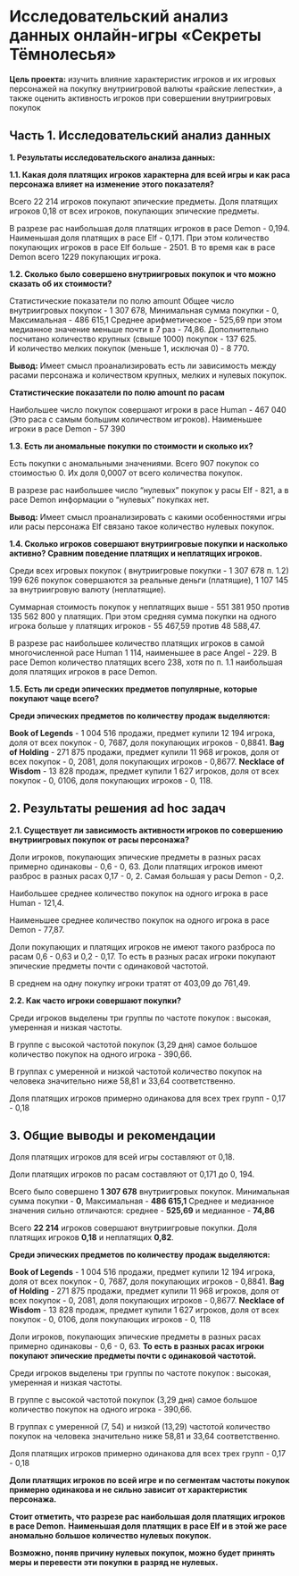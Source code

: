 # Исследовательский анализ данных онлайн-игры «Секреты Тёмнолесья»

**Цель проекта:** изучить влияние характеристик игроков и их игровых персонажей на покупку внутриигровой валюты «райские лепестки», а также оценить активность игроков при совершении внутриигровых покупок

## Часть 1. Исследовательский анализ данных

**1. Результаты исследовательского анализа данных:**

**1.1. Какая доля платящих игроков характерна для всей игры и как раса персонажа влияет на изменение этого показателя?**
   
Всего 22 214 игроков покупают эпические предметы.
Доля платящих игроков 0,18 от всех игроков,  покупающих эпические предметы.

В разрезе рас наибольшая доля платящих игроков в расе Demon - 0,194. Наименьшая доля платящих в расе Elf - 0,171. 
При этом количество покупающих игроков в расе Elf больше - 2501. В то время как в расе Demon всего 1229 покупающих игрока. 

**1.2. Сколько было совершено внутриигровых покупок и что можно сказать об их стоимости?**

Статистические показатели по полю amount
Общее число внутриигровых покупок - 1 307 678,
Минимальная сумма покупки  - 0,
Максимальная - 486 615,1
Среднее арифметическое - 525,69 при этом медианное значение меньше почти в  7 раз  - 74,86. 
Дополнительно посчитано количество крупных (свыше 1000)  покупок  - 137 625.  
И количество мелких покупок (меньше 1, исключая 0) -  8 770. 

**Вывод:** Имеет смысл проанализировать есть ли зависимость между расами персонажа и количеством крупных, мелких и нулевых покупок.

**Статистические показатели по полю amount по расам**

Наибольшее число покупок совершают игроки в расе Human - 467 040 (Это раса с самым большим количеством игроков).
Наименьшее  игроки в расе Demon - 57 390

**1.3. Есть ли аномальные покупки по стоимости и сколько их?**

Есть покупки с аномальными значениями. Всего 907 покупок со стоимостью 0. Их доля 0,0007 от всего количества покупок.

В разрезе рас наибольшее число “нулевых” покупок у расы Elf - 821, а в расе Demon информации о “нулевых” покупках нет.

**Вывод:** Имеет смысл проанализировать с какими особенностями игры или расы персонажа Elf связано такое количество нулевых  покупок.

**1.4. Сколько игроков совершают внутриигровые покупки и насколько активно? Сравним поведение платящих и неплатящих игроков.**

Среди всех игровых покупок ( внутриигровые покупки - 1 307 678 п. 1.2) 
199 626 покупок совершаются за реальные деньги (платящие),
1 107 145 за внутриигровую валюту (неплатящие). 

Суммарная стоимость покупок у неплатящих выше - 551 381 950 против 135 562 800 у платящих. При этом средняя сумма покупки на одного игрока больше у платящих игроков - 55 467,59 против 48 588,47.

В разрезе рас наибольшее количество платящих игроков в самой многочисленной расе Human 1 114, наименьшее в расе Angel - 229. В расе Demon количество платящих всего 238, хотя по п. 1.1  наибольшая доля платящих игроков в расе Demon.

**1.5. Есть ли среди эпических предметов популярные, которые покупают чаще всего?**

**Среди эпических предметов по количеству продаж выделяются:**

**Book of Legends** - 1 004 516 продажи, предмет купили 12 194 игрока,  доля от всех покупок - 0, 7687, доля покупающих игроков - 0,8841.
**Bag of Holding** - 271 875 продажи, предмет купили 11 968 игроков,  доля от всех покупок - 0, 2081, доля покупающих игроков - 0,8677.
**Necklace of Wisdom** - 13 828 продаж, предмет купили 1 627 игроков,  доля от всех покупок - 0, 0106, доля покупающих игроков - 0, 118.

## 2. Результаты решения ad hoc задач

**2.1. Существует ли зависимость активности игроков по совершению внутриигровых покупок от расы персонажа?**

Доли игроков, покупающих эпические предметы в разных расах примерно одинаковы - 0,6 - 0, 63.
Доли платящих игроков имеют разброс в разных расах  0,17 - 0, 2. Самая большая у расы Demon - 0,2.

Наибольшее среднее количество покупок на одного игрока в расе Human  - 121,4.

Наименьшее среднее количество покупок на одного игрока в расе Demon - 77,87.

Доли покупающих и платящих игроков не имеют такого разброса по расам 0,6 - 0,63 и 0,2 - 0,17. То есть в разных расах игроки покупают эпические предметы почти с одинаковой частотой.

В среднем на одну покупку игроки тратят от 403,09 до 761,49.

**2.2. Как часто игроки совершают покупки?**

Среди игроков выделены три группы по частоте покупок : высокая, умеренная и низкая частоты.

В группе с высокой частотой покупок (3,29 дня) самое большое количество покупок на одного игрока - 390,66.

В группах с умеренной и низкой частотой количество покупок на человека значительно ниже 58,81 и 33,64 соответственно.

Доля платящих игроков примерно одинакова для всех трех групп - 0,17 - 0,18

## 3. Общие выводы и рекомендации

Доля платящих игроков для всей игры  составляют от 0,18.

Доли платящих игроков по расам составляют от 0,171 до 0, 194.

Всего было совершено **1 307 678** внутриигровых покупок. 
Минимальная сумма покупки  - **0**,
Максимальная - **486 615,1**
Среднее и медианное значения сильно отличаются: среднее - **525,69** и медианное - **74,86**

Всего **22 214**  игроков совершают внутриигровые покупки.
Доля платящих игроков **0,18** и  неплатящих **0,82**.

**Среди эпических предметов по количеству продаж выделяются:**

**Book of Legends** - 1 004 516 продажи, предмет купили 12 194 игрока,  доля от всех покупок - 0, 7687, доля покупающих игроков - 0,8841.
**Bag of Holding** - 271 875 продажи, предмет купили 11 968 игроков,  доля от всех покупок - 0, 2081, доля покупающих игроков - 0,8677.
**Necklace of Wisdom** - 13 828 продаж, предмет купили 1 627 игроков,  доля от всех покупок - 0, 0106, доля покупающих игроков - 0, 118

Доли игроков, покупающих эпические предметы в разных расах примерно одинаковы - 0,6 - 0, 63.
**То есть в разных расах игроки покупают эпические предметы почти с одинаковой частотой.**

Среди игроков выделены три группы по частоте покупок : высокая, умеренная и низкая частоты.

В группе с высокой частотой покупок (3,29 дня) самое большое количество покупок на одного игрока - 390,66.

В группах с умеренной (7, 54) и низкой (13,29) частотой количество покупок на человека значительно ниже 58,81 и 33,64 соответственно.

Доля платящих игроков примерно одинакова для всех трех групп - 0,17 - 0,18

**Доли платящих игроков по всей игре и по сегментам частоты покупок примерно одинакова и не сильно зависит от характеристик персонажа.**

**Стоит отметить, что разрезе рас наибольшая доля платящих игроков в расе Demon.**
**Наименьшая доля платящих в расе Elf и в этой же расе аномально большое количество нулевых покупок.**

**Возможно, поняв причину нулевых покупок, можно будет принять меры и перевести эти покупки  в разряд не нулевых.**



